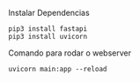 Instalar Dependencias

```
pip3 install fastapi
pip3 install uvicorn
```

Comando para rodar o webserver
```
uvicorn main:app --reload
```
